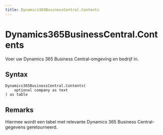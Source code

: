 ```yaml
---
title: Dynamics365BusinessCentral.Contents
---
```


# Dynamics365BusinessCentral.Contents


Voer uw Dynamics 365 Business Central-omgeving en bedrijf in.


## Syntax

```powerquery
Dynamics365BusinessCentral.Contents(
    optional company as text
) as table
```


## Remarks

Hiermee wordt een tabel met relevante Dynamics 365 Business Central-gegevens geretourneerd. 


